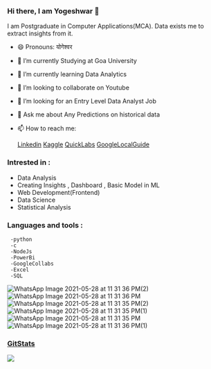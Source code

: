 ### Hi there, I am Yogeshwar 👋
I am Postgraduate in Computer Applications(MCA). Data exists me to extract insights from it. 



- 😄 Pronouns: योगेश्वर 
- 🔭 I’m currently Studying at Goa University 
- 🌱 I’m currently learning Data Analytics
- 👯 I’m looking to collaborate on Youtube
- 🤔 I’m looking for an Entry Level Data Analyst Job
- 💬 Ask me about Any Predictions on historical data 
- 📫 How to reach me: 
      

    [Linkedin](https://www.linkedin.com/in/yogeshwar-manerikar-43788b186/)
    [Kaggle](https://www.kaggle.com/yogeshwarmanerikar/)
    [QuickLabs](https://www.qwiklabs.com/public_profiles/25c12658-a564-43db-995f-c498f613ddad)
    [GoogleLocalGuide](https://www.google.co.in/maps/contrib/108671189139888509076/contribute)
    
 ### Intrested in :
   - Data Analysis
   - Creating Insights , Dashboard , Basic Model in ML
   - Web Development(Frontend)
   - Data Science
   - Statistical Analysis
 ### Languages and tools :
     -python 
     -c
     -NodeJs
     -PowerBi
     -GoogleCollabs
     -Excel
     -SQL
     
  ![WhatsApp Image 2021-05-28 at 11 31 36 PM(2)](https://user-images.githubusercontent.com/50474388/120024603-15560980-c00d-11eb-8f2c-1ebdb2df2d73.jpeg)
     ![WhatsApp Image 2021-05-28 at 11 31 36 PM](https://user-images.githubusercontent.com/50474388/120024633-1edf7180-c00d-11eb-9d9e-6577e9a9aeb5.jpeg)
     ![WhatsApp Image 2021-05-28 at 11 31 35 PM(2)](https://user-images.githubusercontent.com/50474388/120024645-23a42580-c00d-11eb-912e-eeaad746ec80.jpeg)
     ![WhatsApp Image 2021-05-28 at 11 31 35 PM(1)](https://user-images.githubusercontent.com/50474388/120024657-269f1600-c00d-11eb-889f-8e519ad8142c.jpeg)
     ![WhatsApp Image 2021-05-28 at 11 31 35 PM](https://user-images.githubusercontent.com/50474388/120024666-29017000-c00d-11eb-9622-2eae8357cc19.jpeg)
     ![WhatsApp Image 2021-05-28 at 11 31 36 PM(1)](https://user-images.githubusercontent.com/50474388/120024675-2b63ca00-c00d-11eb-81b8-af961365d943.jpeg)
 
     
 ### [GitStats](https://gitstats.me/YogeshwarManerikar)
 
<img src="https://github-readme-stats.vercel.app/api?username=YogeshwarManerikar&&show_icons=true&title_color=ffffff&icon_color=bb2acf&text_color=daf7dc&bg_color=151515">
     


